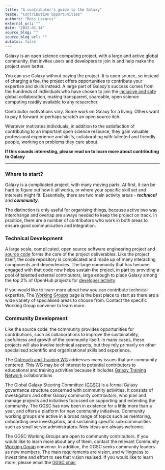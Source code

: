 ```yaml
---
title: "A contributor's guide to the Galaxy"
tease: "Contribution opportunities"
authors: "Ross Lazarus"
external_url: ""
date: "2022-01-14"
source_blog: ""
source_blog_url: ""
autotoc: false
---
```


Galaxy is an open science computing project, with a large and active global community, that invites users and developers to join in and help make the project even better.

You can use Galaxy without paying the project. It is open source, so instead of charging a fee, the project offers opportunities to contribute your expertise and skills instead. A large part of Galaxy's success comes from the hundreds of individuals who have chosen to join the [inclusive and safe](https://galaxyproject.org/community/coc/) global collaboration, making transparent, shareable, open science computing readily available to any researcher.

Contributor motivations vary. Some work on Galaxy for a living. Others want to pay it forward or perhaps scratch an open source itch.

Whatever motivates individuals, in addition to the satisfaction of contributing to an important open science resource, they gain valuable professional experience and skills, collaborating with talented and friendly people, working on problems they care about.

**If this sounds interesting, please read on to learn more about contributing to Galaxy**

---

### Where to start?

Galaxy is a complicated project, with many moving parts. At first, it can be hard to figure out how it all works, or where your specific skill set and interests might fit. Essentially, there are two main activity areas - ***technical*** and ***community***.

The distinction is only useful for organising things, because active two way interchange and overlap are always needed to keep the project on track. In practice, there are a number of contributors who work in both areas to ensure good communication and integration.

### Technical Development

A large scale, complicated, open source software engineering project and [source code](https://github.com/galaxyproject) forms the core of the project deliverables.  Like the project itself, the code repository is complicated and made up of many interacting components and dependencies. The large community that has become engaged with that code now helps sustain the project, in part by providing a pool of talented external contributors, large enough to place Galaxy among the top 2% of OpenHub projects for [developer activity](https://www.openhub.net/p/galaxybx/factoids#FactoidAgeVeryOld)

If you would like to learn more about how you can contribute technical expertise, The [Working Groups](https://galaxyproject.org/community/wg/) page is the best place to start as there are a wide variety of specialised areas to choose from. Contact the specific Working Group convenor to learn more.

### Community Development

Like the source code, the community provides opportunities for contributions, such as collaborations to improve the sustainability, usefulness and growth of the community itself. In many cases, these projects will also involve technical aspects, but they rely primarily on other specialised scientific and organisational skills and experience.

The [Outreach and Training WG](https://galaxyproject.org/community/wg/) addresses many issues that are community centered. This WG may be of interest to potential contributors to educational and training activities because it includes [Galaxy Training Network](https://training.galaxyproject.org/) collaborations

The Global Galaxy Steering Committee
[(GGSC)](https://galaxyproject.org/community/steering/) is a formal Galaxy governance structure concerned with community activities. It consists of investigators and other Galaxy community contributors, who plan and manage projects and initiatives focussed on supporting and extending the community. The GGSC has now been in existence for a little more than a year, and offers a platform for new community initiatives. Community working groups are active in a broad range of topics such as mentoring, onboarding new investigators, and sustaining specific sub-communities such as small server administrators. New ideas are always welcome.

The GGSC Working Groups are open to community contributors. If you would like to learn more about any of them, contact the relevant Community [Working Group](https://galaxyproject.org/community/steering/) convenor. In addition, the GGSC seeks community leaders as new members. The main requirements are vision, and willingness to invest time and effort to see that vision realised. If you would like to learn more, please email the [GGSC chair](mailto:ross.lazarus@gmail.com)
